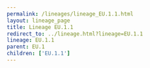 ```yaml
---
permalink: /lineages/lineage_EU.1.1.html
layout: lineage_page
title: Lineage EU.1.1
redirect_to: ../lineage.html?lineage=EU.1.1
lineage: EU.1.1
parent: EU.1
children: ['EU.1.1']
---
```

